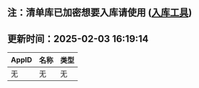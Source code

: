 ## 注：清单库已加密想要入库请使用 ([入库工具](https://github.com/BlankTMing/ManifestAutoUpdate/releases))

## 更新时间：2025-02-03 16:19:14
| AppID | 名称 | 类型  |
| :-------------------- | :----------------------------- | :----------- |
| 无 | 无 | 无 |
